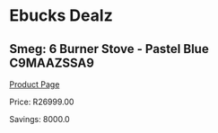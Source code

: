 
# Ebucks Dealz
## Smeg: 6 Burner Stove - Pastel Blue C9MAAZSSA9
[Product Page](https://www.ebucks.com/web/shop/productSelected.do?prodId=1173112496&catId=704989856)

Price: R26999.00

Savings: 8000.0


	